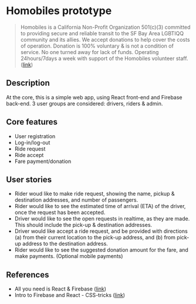 # Homobiles prototype
> Homobiles is a California Non-Profit Organization 501(c)(3) committed to providing secure and reliable transit to the SF Bay Area LGBTIQQ community and its allies. We accept donations to help cover the costs of operation. Donation is 100% voluntary & is not a condition of service. No one turned away for lack of funds. Operating 24hours/7days a week with support of the Homobiles volunteer staff. ([link](http://www.homobiles.org/)) 

## Description

At the core, this is a simple web app, using React front-end and Firebase back-end. 3 user groups are considered: drivers, riders & admin.

## Core features
* User registration
* Log-in/log-out
* Ride request
* Ride accept
* Fare payment/donation

## User stories

* Rider woud like to make ride request, showing the name, pickup & destination addresses, and number of passengers.
* Rider would like to see the estimated time of arrival (ETA) of the driver, once the request has been accepted.
* Driver would like to see the open requests in realtime, as they are made. This should include the pick-up & destination addresses. 
* Driver would like accept a ride request, and be provided with directions (a) from their current location to the pick-up address, and (b) from pick-up address to the destination address.
* Rider would like to see the suggested donation amount for the fare, and make payments. (Optional mobile payments)

## References
* All you need is React & Firebase ([link](https://www.codementor.io/yurio/all-you-need-is-react-firebase-4v7g9p4kf))
* Intro to Firebase and React - CSS-tricks ([link](https://css-tricks.com/intro-firebase-react/))